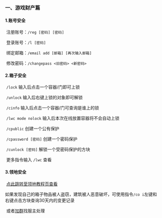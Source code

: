 ### 一、游戏财产篇

#### 	1.账号安全

​	注册账号：`/reg [密码] [密码]`

​	登录账号：`/l [密码]`

​	绑定邮箱：`/email add [邮箱] [再次输入邮箱]`

​	修改密码：`/changepass <旧密码> <新密码>`

#### 	2.箱子安全

​	`/lock` 输入后点击一个容器/门即可上锁

​	`/unlock` 输入后右键上锁的对象即可解锁

​	`/cinfo` 输入后点击一个容器/门可查询是谁上的锁

​	`/lwc mode nolock` 输入后本次在线放置容器将不会自动上锁

​	`/cpublic` 创建一个公有保护

​	`/cpassword [密码]` 创建一个密码保护

​	`/cunlock [密码]` 解锁一个受密码保护的方块

​	更多指令输入 `/lwc` 查看

#### 	3.领地安全

​		[点此跳转至领地教程页查看](residence.md)

​	如果发现自己的箱子物品被人盗窃，建筑被人恶意破坏，可使用指令`/co i`左键和右键点击方块查询30天内的变更记录

​	或者[加群](https://qm.qq.com/q/e09RYP7YvS)找服主处理